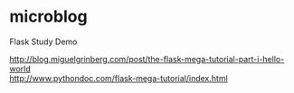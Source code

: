 # microblog
Flask Study Demo

http://blog.miguelgrinberg.com/post/the-flask-mega-tutorial-part-i-hello-world  
http://www.pythondoc.com/flask-mega-tutorial/index.html
